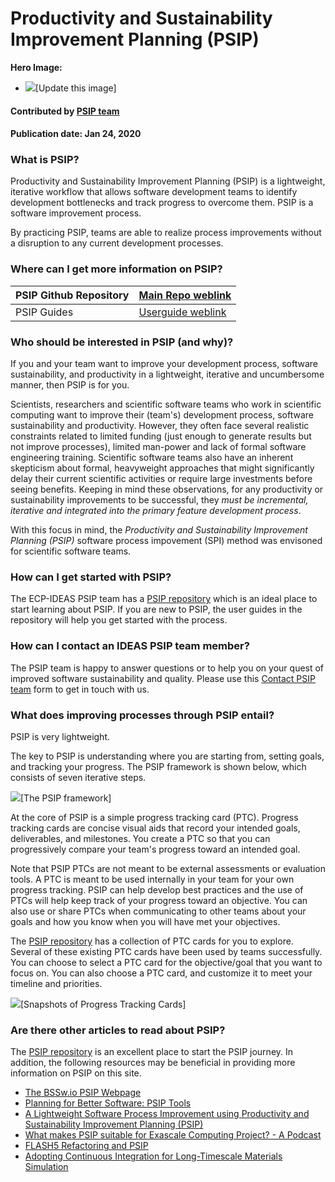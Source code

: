 # Productivity and Sustainability Improvement Planning (PSIP)
 
**Hero Image:**

 - <img src='https://github.com/betterscientificsoftware/images/raw/master/Blog_0120_PSIP_logo.png' />[Update this image]
 
#### Contributed by [PSIP team]()
#### Publication date: Jan 24, 2020


### What is PSIP?

Productivity and Sustainability Improvement Planning (PSIP) is a lightweight, iterative workflow that allows software development teams to identify development bottlenecks and track progress to overcome them. PSIP is a software improvement process.

By practicing PSIP, teams are able to realize process improvements without a disruption to any current development processes. 

### Where can I get more information on PSIP?
   
PSIP Github Repository | [Main Repo weblink](https://github.com/bssw-psip)
:--- | :--- 
PSIP Guides | [Userguide weblink](https://github.com/bssw-psip/practice-guides/blob/master/README.md)


### Who should be interested in PSIP (and why)?

If you and your team want to improve your development process, software sustainability, and productivity in a lightweight, iterative and uncumbersome manner, then PSIP is for you.

Scientists, researchers and scientific software teams who work in scientific computing want to improve their (team's) development process, software sustainability and productivity. However, they often face several realistic constraints related to limited funding (just enough to generate results but not improve processes), limited man-power and lack of formal software engineering training. Scientific software teams also have an inherent skepticism about formal, heavyweight approaches that might significantly delay their current scientific activities or require large investments before seeing benefits. Keeping in mind these observations, for any productivity or sustainability improvements to be successful, they *must be incremental, iterative and integrated into the primary feature development process*. 

With this focus in mind, the *Productivity and Sustainability Improvement Planning (PSIP)* software process impovement (SPI) method was envisoned for scientific software teams.


### How can I get started with PSIP?

The ECP-IDEAS PSIP team has a [PSIP repository](https://github.com/bssw-psip/practice-guides/blob/master/README.md) which is an ideal place to start learning about PSIP. If you are new to PSIP, the user guides in the repository will help you get started with the process.


### How can I contact an IDEAS PSIP team member?
The PSIP team is happy to answer questions or to help you on your quest of improved software sustainability and quality. Please use this [Contact PSIP team](https://docs.google.com/forms/d/e/1FAIpQLSdcQxb158piJeBqELZmJFkJTOFx71WBNBChtec5f21kyvPiCg/viewform) form to get in touch with us.


### What does improving processes through PSIP entail?

PSIP is very lightweight. 

The key to PSIP is understanding where you are starting from, setting goals, and tracking your progress. The PSIP framework is shown below, which consists of seven iterative steps.

<img src='https://github.com/betterscientificsoftware/images/raw/master/Blog_0120_PSIP_Framework.png' class='page lightbox'/>[The PSIP framework]

At the core of PSIP is a simple progress tracking card (PTC). Progress tracking cards are concise visual aids that record your intended goals, deliverables, and milestones. You create a PTC so that you can progressively compare your team's progress toward an intended goal. 

Note that PSIP PTCs are not meant to be external assessments or evaluation tools. A PTC is meant to be used internally in your team for your own progress tracking. PSIP can help develop best practices and the use of PTCs will help keep track of your progress toward an objective. You can also use or share PTCs when communicating to other teams about your goals and how you know when you will have met your objectives.

The [PSIP repository](https://github.com/bssw-psip/practice-guides/blob/master/README.md) has a collection of PTC cards for you to explore. Several of these existing PTC cards have been used by teams successfully. You can choose to select a PTC card for the objective/goal that you want to focus on. You can also choose a PTC card, and customize it to meet your timeline and priorities. 

<img src='https://github.com/betterscientificsoftware/images/raw/master/Blog_0120_PTCCards.png' class='page lightbox'/>[Snapshots of Progress Tracking Cards]


### Are there other articles to read about PSIP?
The [PSIP repository](https://github.com/bssw-psip/practice-guides/blob/master/README.md) is an excellent place to start the PSIP journey. In addition, the following resources may be beneficial in providing more information on PSIP on this site.

- [The BSSw.io PSIP Webpage](https://bssw.io/psip) 
- [Planning for Better Software: PSIP Tools](https://bssw.io/items/planning-for-better-software-psip-tools)
- [A Lightweight Software Process Improvement using Productivity and Sustainability Improvement Planning (PSIP)](https://bssw.io/items/lightweight-software-process-improvement-using-productivity-and-sustainability-improvement-planning-psip)
- [What makes PSIP suitable for Exascale Computing Project? - A Podcast](https://bssw.io/items/what-makes-psip-suitable-for-exascale-computing-project)
- [FLASH5 Refactoring and PSIP](https://bssw.io/blog_posts/flash5-refactoring-and-psip)
- [Adopting Continuous Integration for Long-Timescale Materials Simulation](https://bssw.io/blog_posts/adopting-continuous-integration-for-long-timescale-materials-simulation)


<!---
Publish: preview
RSS update: 2020-02-02
Categories: planning, development
Topics: software process improvement
Tags: bssw-blog-article
Level: 2
Prerequisites: default
Aggregate: none
--->

